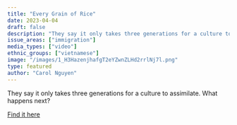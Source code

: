 ```yaml
---
title: "Every Grain of Rice"
date: 2023-04-04
draft: false
description: "They say it only takes three generations for a culture to assimilate. What happens next?"
issue_areas: ["immigration"]
media_types: ["video"]
ethnic_groups: ["vietnamese"]
image: "/images/1_H3HazenjhafgT2eYZwnZLHd2rrlNj7l.png"
type: featured
author: "Carol Nguyen"
---
```


They say it only takes three generations for a culture to assimilate. What happens next?

[Find it here](https://vimeo.com/225473313)
